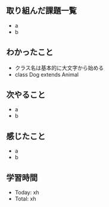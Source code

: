 ## 取り組んだ課題一覧
- a
- b
## わかったこと
- クラス名は基本的に大文字から始める
- class Dog extends Animal
## 次やること
- a
- b
## 感じたこと
- a
- b
## 学習時間
- Today: xh
- Total: xh
